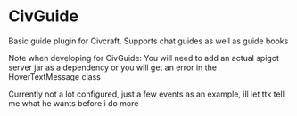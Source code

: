# CivGuide
Basic guide plugin for Civcraft. Supports chat guides as well as guide books

Note when developing for CivGuide: You will need to add an actual spigot server jar as a dependency or you will get an error in the HoverTextMessage class

Currently not a lot configured, just a few events as an example, ill let ttk tell me what he wants before i do more
